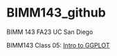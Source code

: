 # BIMM143_github
BIMM 143 FA23 UC San Diego

BIMM143 Class 05: [Intro to GGPLOT](https://github.com/Github-Giggity/BIMM143_github/blob/main/BIMM143class05/BIMM143class05Quarto.pdf)
